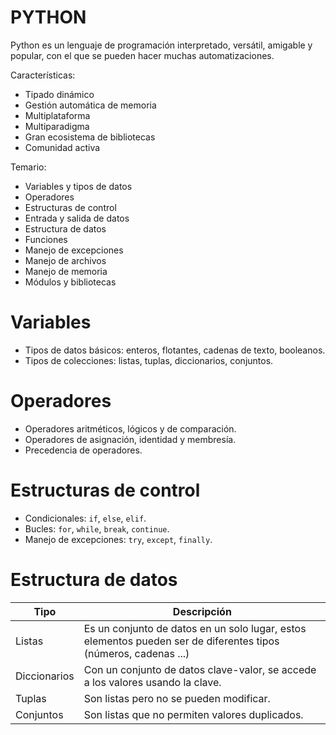 
# PYTHON

Python es un lenguaje de programación interpretado, versátil, amigable y popular, con el que se pueden hacer muchas automatizaciones. 

Características:

- Tipado dinámico
- Gestión automática de memoria
- Multiplataforma
- Multiparadigma
- Gran ecosistema de bibliotecas
- Comunidad activa

Temario:

- Variables y tipos de datos
- Operadores
- Estructuras de control
- Entrada y salida de datos
- Estructura de datos
- Funciones
- Manejo de excepciones
- Manejo de archivos
- Manejo de memoria
- Módulos y bibliotecas

# Variables

- Tipos de datos básicos: enteros, flotantes, cadenas de texto, booleanos.
- Tipos de colecciones: listas, tuplas, diccionarios, conjuntos.

# Operadores

- Operadores aritméticos, lógicos y de comparación.
- Operadores de asignación, identidad y membresía.
- Precedencia de operadores.
# Estructuras de control

- Condicionales: `if`, `else`, `elif`.    
- Bucles: `for`, `while`, `break`, `continue`.
- Manejo de excepciones: `try`, `except`, `finally`.
# Estructura de datos

| Tipo         | Descripción                                                                                                     |
| ------------ | --------------------------------------------------------------------------------------------------------------- |
| Listas       | Es un conjunto de datos en un solo lugar, estos elementos pueden ser de diferentes tipos (números, cadenas ...) |
| Diccionarios | Con un conjunto de datos clave-valor, se accede a los valores usando la clave.                                  |
| Tuplas       | Son listas pero no se pueden modificar.                                                                         |
| Conjuntos    | Son listas que no permiten valores duplicados.                                                                  |
 